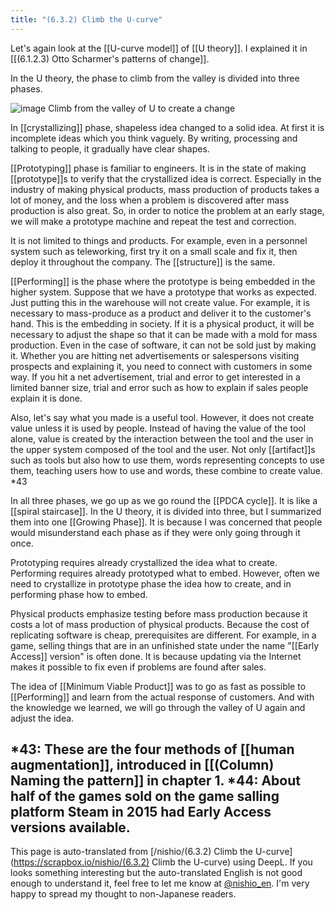 ```yaml
---
title: "(6.3.2) Climb the U-curve"
---
```


Let's again look at the [[U-curve model]] of [[U theory]]. I explained it in [[(6.1.2.3) Otto Scharmer's patterns of change]].

In the U theory, the phase to climb from the valley is divided into three phases.

![image](https://gyazo.com/46f4bcd008fe8b421627f0276acdf320/thumb/1000)
Climb from the valley of U to create a change

In [[crystallizing]] phase, shapeless idea changed to a solid idea. At first it is incomplete ideas which you think vaguely. By writing, processing and talking to people, it gradually have clear shapes.

[[Prototyping]] phase is familiar to engineers. It is in the state of making [[prototype]]s to verify that the crystallized idea is correct. Especially in the industry of making physical products, mass production of products takes a lot of money, and the loss when a problem is discovered after mass production is also great. So, in order to notice the problem at an early stage, we will make a prototype machine and repeat the test and correction.

It is not limited to things and products. For example, even in a personnel system such as teleworking, first try it on a small scale and fix it, then deploy it throughout the company. The [[structure]] is the same.

[[Performing]] is the phase where the prototype is being embedded in the higher system. Suppose that we have a prototype that works as expected. Just putting this in the warehouse will not create value. For example, it is necessary to mass-produce as a product and deliver it to the customer's hand. This is the embedding in society. If it is a physical product, it will be necessary to adjust the shape so that it can be made with a mold for mass production. Even in the case of software, it can not be sold just by making it. Whether you are hitting net advertisements or salespersons visiting prospects and explaining it, you need to connect with customers in some way. If you hit a net advertisement, trial and error to get interested in a limited banner size, trial and error such as how to explain if sales people explain it is done.

Also, let's say what you made is a useful tool. However, it does not create value unless it is used by people. Instead of having the value of the tool alone, value is created by the interaction between the tool and the user in the upper system composed of the tool and the user. Not only [[artifact]]s such as tools but also how to use them, words representing concepts to use them, teaching users how to use and words, these combine to create value. *43

In all three phases, we go up as we go round the [[PDCA cycle]]. It is like a [[spiral staircase]]. In the U theory, it is divided into three, but I summarized them into one [[Growing Phase]]. It is because I was concerned that people would misunderstand each phase as if they were only going through it once.

Prototyping requires already crystallized the idea what to create. Performing requires already prototyped what to embed. However, often we need to crystallize in prototype phase the idea how to create,  and in performing phase how to embed.

Physical products emphasize testing before mass production because it costs a lot of mass production of physical products. Because the cost of replicating software is cheap, prerequisites are different. For example, in a game, selling things that are in an unfinished state under the name "[[Early Access]] version" is often done. It is because updating via the Internet makes it possible to fix even if problems are found after sales.

The idea of [[Minimum Viable Product]] was to go as fast as possible to [[Performing]] and learn from the actual response of customers. And with the knowledge we learned, we will go through the valley of U again and adjust the idea.

*43: These are the four methods of [[human augmentation]], introduced in [[(Column) Naming the pattern]] in chapter 1.
*44: About half of the games sold on the game salling platform Steam in 2015 had Early Access versions available.
---
This page is auto-translated from [/nishio/(6.3.2) Climb the U-curve](https://scrapbox.io/nishio/(6.3.2) Climb the U-curve) using DeepL. If you looks something interesting but the auto-translated English is not good enough to understand it, feel free to let me know at [@nishio_en](https://twitter.com/nishio_en). I'm very happy to spread my thought to non-Japanese readers.
